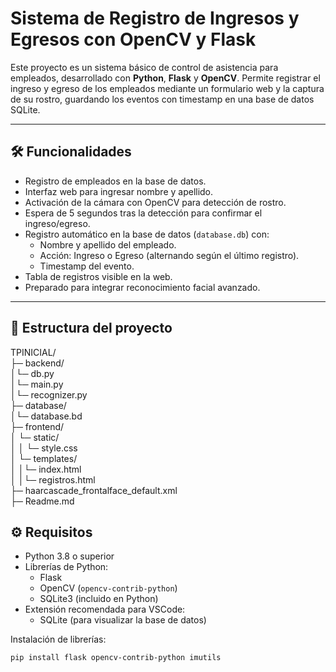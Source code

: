 # Sistema de Registro de Ingresos y Egresos con OpenCV y Flask

Este proyecto es un sistema básico de control de asistencia para empleados, desarrollado con **Python**, **Flask** y **OpenCV**. Permite registrar el ingreso y egreso de los empleados mediante un formulario web y la captura de su rostro, guardando los eventos con timestamp en una base de datos SQLite.

---

## 🛠 Funcionalidades

- Registro de empleados en la base de datos.
- Interfaz web para ingresar nombre y apellido.
- Activación de la cámara con OpenCV para detección de rostro.
- Espera de 5 segundos tras la detección para confirmar el ingreso/egreso.
- Registro automático en la base de datos (`database.db`) con:
  - Nombre y apellido del empleado.
  - Acción: Ingreso o Egreso (alternando según el último registro).
  - Timestamp del evento.
- Tabla de registros visible en la web.
- Preparado para integrar reconocimiento facial avanzado.

---

## 📂 Estructura del proyecto   
TPINICIAL/  
├─ backend/  
│└─ db.py   
│└─ main.py  
│└─ recognizer.py  
├─ database/  
│└─ database.bd  
├─ frontend/   
│ └─ static/  
│ │ └─ style.css  
│ └─ templates/   
│ │└─ index.html  
│ │└─ registros.html  
├─ haarcascade_frontalface_default.xml  
├─ Readme.md

## ⚙️ Requisitos

- Python 3.8 o superior
- Librerías de Python:
  - Flask
  - OpenCV (`opencv-contrib-python`)
  - SQLite3 (incluido en Python)
- Extensión recomendada para VSCode:
  - SQLite (para visualizar la base de datos)

Instalación de librerías:

```bash
pip install flask opencv-contrib-python imutils
